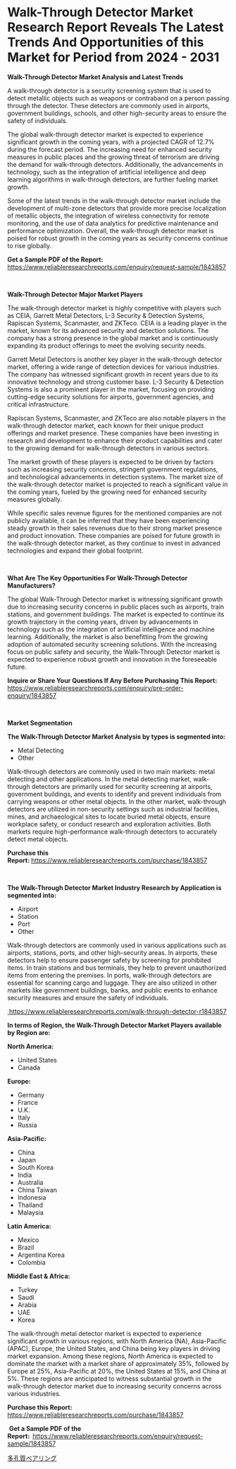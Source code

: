 <p><h1>Walk-Through Detector Market Research Report Reveals The Latest Trends And Opportunities of this Market for Period from 2024 - 2031</h1></p><p><strong>Walk-Through Detector Market Analysis and Latest Trends</strong></p>
<p><p>A walk-through detector is a security screening system that is used to detect metallic objects such as weapons or contraband on a person passing through the detector. These detectors are commonly used in airports, government buildings, schools, and other high-security areas to ensure the safety of individuals.</p><p>The global walk-through detector market is expected to experience significant growth in the coming years, with a projected CAGR of 12.7% during the forecast period. The increasing need for enhanced security measures in public places and the growing threat of terrorism are driving the demand for walk-through detectors. Additionally, the advancements in technology, such as the integration of artificial intelligence and deep learning algorithms in walk-through detectors, are further fueling market growth.</p><p>Some of the latest trends in the walk-through detector market include the development of multi-zone detectors that provide more precise localization of metallic objects, the integration of wireless connectivity for remote monitoring, and the use of data analytics for predictive maintenance and performance optimization. Overall, the walk-through detector market is poised for robust growth in the coming years as security concerns continue to rise globally.</p></p>
<p><strong>Get a Sample PDF of the Report:&nbsp;</strong> <a href="https://www.reliableresearchreports.com/enquiry/request-sample/1843857">https://www.reliableresearchreports.com/enquiry/request-sample/1843857</a></p>
<p>&nbsp;</p>
<p><strong>Walk-Through Detector Major Market Players</strong></p>
<p><p>The walk-through detector market is highly competitive with players such as CEIA, Garrett Metal Detectors, L-3 Security & Detection Systems, Rapiscan Systems, Scanmaster, and ZKTeco. CEIA is a leading player in the market, known for its advanced security and detection solutions. The company has a strong presence in the global market and is continuously expanding its product offerings to meet the evolving security needs.</p><p>Garrett Metal Detectors is another key player in the walk-through detector market, offering a wide range of detection devices for various industries. The company has witnessed significant growth in recent years due to its innovative technology and strong customer base. L-3 Security & Detection Systems is also a prominent player in the market, focusing on providing cutting-edge security solutions for airports, government agencies, and critical infrastructure.</p><p>Rapiscan Systems, Scanmaster, and ZKTeco are also notable players in the walk-through detector market, each known for their unique product offerings and market presence. These companies have been investing in research and development to enhance their product capabilities and cater to the growing demand for walk-through detectors in various sectors.</p><p>The market growth of these players is expected to be driven by factors such as increasing security concerns, stringent government regulations, and technological advancements in detection systems. The market size of the walk-through detector market is projected to reach a significant value in the coming years, fueled by the growing need for enhanced security measures globally.</p><p>While specific sales revenue figures for the mentioned companies are not publicly available, it can be inferred that they have been experiencing steady growth in their sales revenues due to their strong market presence and product innovation. These companies are poised for future growth in the walk-through detector market, as they continue to invest in advanced technologies and expand their global footprint.</p></p>
<p>&nbsp;</p>
<p><strong>What Are The Key Opportunities For Walk-Through Detector Manufacturers?</strong></p>
<p><p>The global Walk-Through Detector market is witnessing significant growth due to increasing security concerns in public places such as airports, train stations, and government buildings. The market is expected to continue its growth trajectory in the coming years, driven by advancements in technology such as the integration of artificial intelligence and machine learning. Additionally, the market is also benefitting from the growing adoption of automated security screening solutions. With the increasing focus on public safety and security, the Walk-Through Detector market is expected to experience robust growth and innovation in the foreseeable future.</p></p>
<p><strong>Inquire or Share Your Questions If Any Before Purchasing This Report:</strong> <a href="https://www.reliableresearchreports.com/enquiry/pre-order-enquiry/1843857">https://www.reliableresearchreports.com/enquiry/pre-order-enquiry/1843857</a></p>
<p>&nbsp;</p>
<p><strong>Market Segmentation</strong></p>
<p><strong>The Walk-Through Detector Market Analysis by types is segmented into:</strong></p>
<p><ul><li>Metal Detecting</li><li>Other</li></ul></p>
<p><p>Walk-through detectors are commonly used in two main markets: metal detecting and other applications. In the metal detecting market, walk-through detectors are primarily used for security screening at airports, government buildings, and events to identify and prevent individuals from carrying weapons or other metal objects. In the other market, walk-through detectors are utilized in non-security settings such as industrial facilities, mines, and archaeological sites to locate buried metal objects, ensure workplace safety, or conduct research and exploration activities. Both markets require high-performance walk-through detectors to accurately detect metal objects.</p></p>
<p><strong>Purchase this Report:&nbsp;</strong><a href="https://www.reliableresearchreports.com/purchase/1843857">https://www.reliableresearchreports.com/purchase/1843857</a></p>
<p>&nbsp;</p>
<p><strong>The Walk-Through Detector Market Industry Research by Application is segmented into:</strong></p>
<p><ul><li>Airport</li><li>Station</li><li>Port</li><li>Other</li></ul></p>
<p><p>Walk-through detectors are commonly used in various applications such as airports, stations, ports, and other high-security areas. In airports, these detectors help to ensure passenger safety by screening for prohibited items. In train stations and bus terminals, they help to prevent unauthorized items from entering the premises. In ports, walk-through detectors are essential for scanning cargo and luggage. They are also utilized in other markets like government buildings, banks, and public events to enhance security measures and ensure the safety of individuals.</p></p>
<p><a href="https://www.reliableresearchreports.com/walk-through-detector-r1843857">&nbsp;https://www.reliableresearchreports.com/walk-through-detector-r1843857</a></p>
<p><strong>In terms of Region, the Walk-Through Detector Market Players available by Region are:</strong></p>
<p>
    <p> <strong> North America: </strong>
        <ul>
            <li>United States</li>
            <li>Canada</li>
        </ul>
        </p> 
    <p> <strong> Europe: </strong>
        <ul>
            <li>Germany</li>
            <li>France</li>
            <li>U.K.</li>
            <li>Italy</li>
            <li>Russia</li>
        </ul>
        </p> 
    <p> <strong> Asia-Pacific: </strong>
        <ul>
            <li>China</li>
            <li>Japan</li>
            <li>South Korea</li>
            <li>India</li>
            <li>Australia</li>
            <li>China Taiwan</li>
            <li>Indonesia</li>
            <li>Thailand</li>
            <li>Malaysia</li>
        </ul>
        </p> 
    <p> <strong> Latin America: </strong>
        <ul>
            <li>Mexico</li>
            <li>Brazil</li>
            <li>Argentina Korea</li>
            <li>Colombia</li>
        </ul>
        </p> 
    <p> <strong> Middle East & Africa: </strong>
        <ul>
            <li>Turkey</li>
            <li>Saudi</li>
            <li>Arabia</li>
            <li>UAE</li>
            <li>Korea</li>
        </ul>
    </p>
    </p>
<p><p>The walk-through metal detector market is expected to experience significant growth in various regions, with North America (NA), Asia-Pacific (APAC), Europe, the United States, and China being key players in driving market expansion. Among these regions, North America is expected to dominate the market with a market share of approximately 35%, followed by Europe at 25%, Asia-Pacific at 20%, the United States at 15%, and China at 5%. These regions are anticipated to witness substantial growth in the walk-through detector market due to increasing security concerns across various industries.</p></p>
<p><strong>Purchase this Report: </strong><a href="https://www.reliableresearchreports.com/purchase/1843857">https://www.reliableresearchreports.com/purchase/1843857</a></p>
<p>&nbsp;<strong>Get a Sample PDF of the Report:&nbsp;&nbsp;</strong><a href="https://www.reliableresearchreports.com/enquiry/request-sample/1843857">https://www.reliableresearchreports.com/enquiry/request-sample/1843857</a></p>
<p><strong></strong></p>
<p><p><a href="https://github.com/RudyBoyer2017/Market-Research-Report-List-1/blob/main/454512442792.md">多孔質ベアリング</a></p></p>